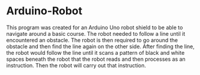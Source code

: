 # Arduino-Robot

This program was created for an Arduino Uno robot shield to be able to navigate around a basic course.
The robot needed to follow a line until it encountered an obstacle. The robot is then required to go around the obstacle and then find the line again on the other side. After finding the line, the robot would follow the line until it scans a pattern of black and white spaces beneath the robot that the robot reads and then processes as an instruction. Then the robot will carry out that instruction. 

